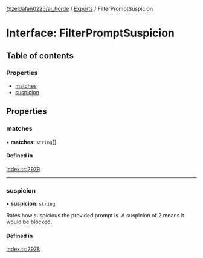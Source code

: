 [@zeldafan0225/ai_horde](../README.md) / [Exports](../modules.md) / FilterPromptSuspicion

# Interface: FilterPromptSuspicion

## Table of contents

### Properties

- [matches](FilterPromptSuspicion.md#matches)
- [suspicion](FilterPromptSuspicion.md#suspicion)

## Properties

### matches

• **matches**: `string`[]

#### Defined in

[index.ts:2979](https://github.com/ZeldaFan0225/ai_horde/blob/2b1ed8a/index.ts#L2979)

___

### suspicion

• **suspicion**: `string`

Rates how suspicious the provided prompt is. A suspicion of 2 means it would be blocked.

#### Defined in

[index.ts:2978](https://github.com/ZeldaFan0225/ai_horde/blob/2b1ed8a/index.ts#L2978)
